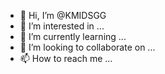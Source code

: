 - 👋 Hi, I’m @KMIDSGG
- 👀 I’m interested in ...
- 🌱 I’m currently learning ...
- 💞️ I’m looking to collaborate on ...
- 📫 How to reach me ...

<!---
KMIDSGG/KMIDSGG is a ✨ special ✨ repository because its `README.md` (this file) appears on your GitHub profile.
You can click the Preview link to take a look at your changes.
--->
